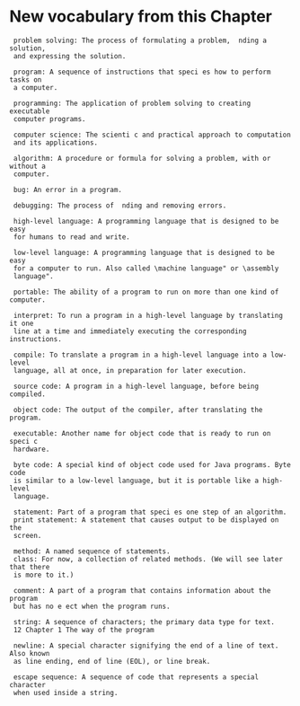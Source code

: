 # New vocabulary from this Chapter 
     problem solving: The process of formulating a problem,  nding a solution,
     and expressing the solution.
     
     program: A sequence of instructions that speci es how to perform tasks on
     a computer.
     
     programming: The application of problem solving to creating executable
     computer programs.
     
     computer science: The scienti c and practical approach to computation
     and its applications.
     
     algorithm: A procedure or formula for solving a problem, with or without a
     computer.
     
     bug: An error in a program.
     
     debugging: The process of  nding and removing errors.
     
     high-level language: A programming language that is designed to be easy
     for humans to read and write.
     
     low-level language: A programming language that is designed to be easy
     for a computer to run. Also called \machine language" or \assembly
     language".
     
     portable: The ability of a program to run on more than one kind of computer.
     
     interpret: To run a program in a high-level language by translating it one
     line at a time and immediately executing the corresponding instructions.
     
     compile: To translate a program in a high-level language into a low-level
     language, all at once, in preparation for later execution.
     
     source code: A program in a high-level language, before being compiled.
     
     object code: The output of the compiler, after translating the program.
     
     executable: Another name for object code that is ready to run on speci c
     hardware.
     
     byte code: A special kind of object code used for Java programs. Byte code
     is similar to a low-level language, but it is portable like a high-level
     language.
     
     statement: Part of a program that speci es one step of an algorithm.
     print statement: A statement that causes output to be displayed on the
     screen.
     
     method: A named sequence of statements.
     class: For now, a collection of related methods. (We will see later that there
     is more to it.)
     
     comment: A part of a program that contains information about the program
     but has no e ect when the program runs.
     
     string: A sequence of characters; the primary data type for text.
     12 Chapter 1 The way of the program
     
     newline: A special character signifying the end of a line of text. Also known
     as line ending, end of line (EOL), or line break.
     
     escape sequence: A sequence of code that represents a special character
     when used inside a string.
